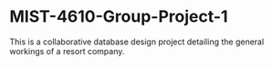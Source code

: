 # MIST-4610-Group-Project-1
This is a collaborative database design project detailing the general workings of a resort company. 
